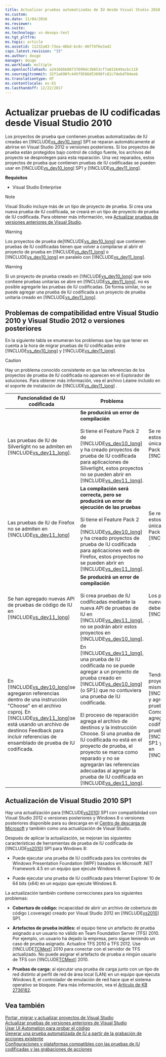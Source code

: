 ```yaml
---
title: Actualizar pruebas automatizadas de IU desde Visual Studio 2010 | Microsoft Docs
ms.custom: 
ms.date: 11/04/2016
ms.reviewer: 
ms.suite: 
ms.technology: vs-devops-test
ms.tgt_pltfrm: 
ms.topic: article
ms.assetid: 11232a83-73ea-46bd-bc0c-46f74f6e3a42
caps.latest.revision: "33"
ms.author: douge
manager: douge
ms.workload: multiple
ms.openlocfilehash: a24166bb88737699dc3b853cf7a821649acbc118
ms.sourcegitcommit: 32f1a690fc445f9586d53698fc82c7debd784eeb
ms.translationtype: HT
ms.contentlocale: es-ES
ms.lasthandoff: 12/22/2017
---
```

# <a name="upgrading-coded-ui-tests-from-visual-studio-2010"></a>Actualizar pruebas de IU codificadas desde Visual Studio 2010
Los proyectos de prueba que contienen pruebas automatizadas de IU creadas en [!INCLUDE[vs_dev10_long](../code-quality/includes/vs_dev10_long_md.md)] SP1 se reparan automáticamente al abrirse en Visual Studio 2012 o versiones posteriores. Si los proyectos de prueba están protegidos bajo control de código fuente, los archivos del proyecto se desprotegen para esta reparación. Una vez reparados, estos proyectos de prueba que contienen pruebas de IU codificadas se pueden usar en [!INCLUDE[vs_dev10_long](../code-quality/includes/vs_dev10_long_md.md)] SP1 y [!INCLUDE[vs_dev11_long](../data-tools/includes/vs_dev11_long_md.md)].  
  
 **Requisitos**  
  
-   Visual Studio Enterprise  
  
> [!NOTE]
>  Visual Studio incluye más de un tipo de proyecto de prueba. Si crea una nueva prueba de IU codificada, se creará en un tipo de proyecto de prueba de IU codificada. Para obtener más información, vea [Actualizar pruebas de versiones anteriores de Visual Studio](http://msdn.microsoft.com/en-us/e9c8b7f6-bd72-448e-8edb-d090dcc5cf52).  
  
> [!WARNING]
>  Los proyectos de prueba de[!INCLUDE[vs_dev10_long](../code-quality/includes/vs_dev10_long_md.md)] que contienen pruebas de IU codificadas tienen que volver a compilarse al abrir el proyecto de prueba en [!INCLUDE[vs_dev11_long](../data-tools/includes/vs_dev11_long_md.md)] o [!INCLUDE[vs_dev10_long](../code-quality/includes/vs_dev10_long_md.md)] en paralelo con [!INCLUDE[vs_dev11_long](../data-tools/includes/vs_dev11_long_md.md)].  
  
> [!WARNING]
>  Si un proyecto de prueba creado en [!INCLUDE[vs_dev10_long](../code-quality/includes/vs_dev10_long_md.md)] que solo contiene pruebas unitarias se abre en [!INCLUDE[vs_dev11_long](../data-tools/includes/vs_dev11_long_md.md)], no es posible agregarle las pruebas de IU codificadas. De forma similar, no se puede agregar una prueba de IU codificada a un proyecto de prueba unitaria creado en [!INCLUDE[vs_dev11_long](../data-tools/includes/vs_dev11_long_md.md)].  
  
## <a name="compatibility-issues-between-visual-studio-2010-and-visual-studio-2012-or-later"></a>Problemas de compatibilidad entre Visual Studio 2010 y Visual Studio 2012 o versiones posteriores  
 En la siguiente tabla se enumeran los problemas que hay que tener en cuenta a la hora de migrar pruebas de IU codificadas entre [!INCLUDE[vs_dev10_long](../code-quality/includes/vs_dev10_long_md.md)] y [!INCLUDE[vs_dev11_long](../data-tools/includes/vs_dev11_long_md.md)].  
  
> [!CAUTION]
>  Hay un problema conocido consistente en que las referencias de los proyectos de prueba de IU codificada no aparecen en el Explorador de soluciones. Para obtener más información, vea el archivo Léame incluido en el soporte de instalación de [!INCLUDE[vs_dev11_long](../data-tools/includes/vs_dev11_long_md.md)] .  
  
|Funcionalidad de IU codificada|Problema|Soluciones|  
|----------------------------|-----------|--------------|  
|Las pruebas de IU de Silverlight no se admiten en [!INCLUDE[vs_dev11_long](../data-tools/includes/vs_dev11_long_md.md)].|**Se producirá un error de compilación**<br /><br /> Si tiene el Feature Pack 2 de [!INCLUDE[vs_dev10_long](../code-quality/includes/vs_dev10_long_md.md)] y ha creado proyectos de prueba de IU codificada para aplicaciones de Silverlight, estos proyectos no se pueden abrir en [!INCLUDE[vs_dev11_long](../data-tools/includes/vs_dev11_long_md.md)].|Se recomienda administrar estos proyectos únicamente en el Feature Pack 2 de [!INCLUDE[vs_dev10_long](../code-quality/includes/vs_dev10_long_md.md)] .|  
|Las pruebas de IU de Firefox no se admiten en [!INCLUDE[vs_dev11_long](../data-tools/includes/vs_dev11_long_md.md)]|**La compilación será correcta, pero se producirá un error de ejecución de las pruebas**<br /><br /> Si tiene el Feature Pack 2 de [!INCLUDE[vs_dev10_long](../code-quality/includes/vs_dev10_long_md.md)] y ha creado proyectos de prueba de IU codificada para aplicaciones web de Firefox, estos proyectos no se pueden abrir en [!INCLUDE[vs_dev11_long](../data-tools/includes/vs_dev11_long_md.md)].|Se recomienda administrar estos proyectos únicamente en el Feature Pack 2 de [!INCLUDE[vs_dev10_long](../code-quality/includes/vs_dev10_long_md.md)] .|  
|Se han agregado nuevas API de pruebas de código de IU en [!INCLUDE[vs_dev11_long](../data-tools/includes/vs_dev11_long_md.md)]|**Se producirá un error de compilación**<br /><br /> Si crea pruebas de IU codificadas mediante la nueva API de pruebas de IU en [!INCLUDE[vs_dev11_long](../data-tools/includes/vs_dev11_long_md.md)], no se podrán abrir estos proyectos en [!INCLUDE[vs_dev10_long](../code-quality/includes/vs_dev10_long_md.md)].|Los proyectos que usen la nueva API únicamente deben administrarse en [!INCLUDE[vs_dev11_long](../data-tools/includes/vs_dev11_long_md.md)] .|  
|En [!INCLUDE[vs_dev10_long](../code-quality/includes/vs_dev10_long_md.md)]se agregaron referencias dentro de una instrucción "Choose" en el archivo csproj. En [!INCLUDE[vs_dev11_long](../data-tools/includes/vs_dev11_long_md.md)]se está usando un archivo de destinos Feedback para incluir referencias de ensamblado de prueba de IU codificada.|En [!INCLUDE[vs_dev11_long](../data-tools/includes/vs_dev11_long_md.md)], una prueba de IU codificada no se puede agregar a un proyecto de prueba creado en [!INCLUDE[vs_dev10_long](../code-quality/includes/vs_dev10_long_md.md)] (o SP1) que no contuviera una prueba de IU codificada.<br /><br /> El proceso de reparación agrega el archivo de destinos y la instrucción Choose. Si una prueba de IU codificada no está en el proyecto de prueba, el proyecto se marca como reparado y no se agregarán las referencias adecuadas al agregar la prueba de IU codificada en [!INCLUDE[vs_dev11_long](../data-tools/includes/vs_dev11_long_md.md)].|Tendrá que crear un nuevo proyecto de prueba en la misma solución mediante [!INCLUDE[vs_dev11_long](../data-tools/includes/vs_dev11_long_md.md)] y agregarle la nueva prueba de IU codificada. Como alternativa, puede agregar pruebas de IU codificadas al proyecto de prueba en [!INCLUDE[vs_dev10_long](../code-quality/includes/vs_dev10_long_md.md)] SP1 y abrir dicho proyecto en [!INCLUDE[vs_dev11_long](../data-tools/includes/vs_dev11_long_md.md)].|  
  
##  <a name="UpgradingCodedUIFromVS2010_Update"></a> Actualización de Visual Studio 2010 SP1  
 Hay una actualización para [!INCLUDE[vs2010](../misc/includes/vs2010_md.md)] SP1 con compatibilidad con Visual Studio 2012 o versiones posteriores y Windows 8 o versiones posteriores disponible para su descarga en el [Centro de descarga de Microsoft](http://www.microsoft.com/download/details.aspx?id=34677) y también como una actualización de Visual Studio.  
  
 Después de aplicar la actualización, se mejoran las siguientes características de herramientas de prueba de IU codificada de [!INCLUDE[vs2010](../misc/includes/vs2010_md.md)] SP1 para Windows 8:  
  
-   Puede ejecutar una prueba de IU codificada para los controles de Windows Presentation Foundation (WPF) basados en Microsoft .NET Framework 4.5 en un equipo que ejecute Windows 8.  
  
-   Puede ejecutar una prueba de IU codificada para Internet Explorer 10 de 64 bits (x64) en un equipo que ejecute Windows 8.  
  
 La actualización también contiene correcciones para los siguientes problemas:  
  
-   **Cobertura de código:** incapacidad de abrir un archivo de cobertura de código (.coverage) creado por Visual Studio 2012 en [!INCLUDE[vs2010](../misc/includes/vs2010_md.md)] SP1.  
  
-   **Artefactos de prueba inútiles:** el equipo tiene un artefacto de prueba asignado a un usuario no válido en Team Foundation Server (TFS) 2010. Por ejemplo, un usuario ha dejado la empresa, pero sigue teniendo un caso de prueba asignado. Actualice TFS 2010 a TFS 2012. Use [!INCLUDE[TCMext](../misc/includes/tcmext_md.md)] 2010 para conectar con el servidor de TFS actualizado. No puede asignar el artefacto de prueba a ningún usuario de TFS con [!INCLUDE[TCMext](../misc/includes/tcmext_md.md)] 2010.  
  
-   **Pruebas de carga:** al ejecutar una prueba de carga junto con un tipo de red distinto al perfil de red de área local (LAN) en un equipo que ejecuta Windows 8, el controlador de emulación de red hace que el sistema operativo se bloquee. Para más información, vea el [Artículo de KB 2736182](http://support.microsoft.com/kb/2736182).  
  
## <a name="see-also"></a>Vea también  
 [Portar, migrar y actualizar proyectos de Visual Studio](../porting/port-migrate-and-upgrade-visual-studio-projects.md)   
 [Actualizar pruebas de versiones anteriores de Visual Studio](http://msdn.microsoft.com/en-us/e9c8b7f6-bd72-448e-8edb-d090dcc5cf52)   
 [Usar UI Automation para probar el código](../test/use-ui-automation-to-test-your-code.md)   
 [Generar una prueba automatizada de IU a partir de la grabación de acciones existente](/devops-test-docs/test/generating-a-coded-ui-test-from-an-existing-action-recording)   
 [Configuraciones y plataformas compatibles con las pruebas de IU codificadas y las grabaciones de acciones](../test/supported-configurations-and-platforms-for-coded-ui-tests-and-action-recordings.md)
